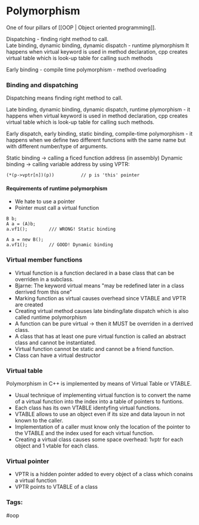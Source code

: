 # Polymorphism 

One of four pillars of [[OOP | Object oriented programming]]. 

Dispatching - finding right method to call.  
Late binding, dynamic binding, dynamic dispatch - runtime plymorphism 
It happens when virtual keyword is used in method declaration, cpp creates virtual table which is look-up table for calling such methods 
	
Early binding - compile time polymorphism - method overloading 

### Binding and dispatching
Dispatching means finding right method to call. 

Late binding, dynamic binding, dynamic dispatch, runtime plymorphism - it happens when virtual keyword is used in method declaration, cpp creates virtual table which is look-up table for calling such methods. 
		
Early dispatch, early binding, static binding, compile-time polymorphism - it happens when we define two different functions with the same name but with different number/type of arguments. 

Static binding -> calling a ficed function address (in assembly)
Dynamic binding -> calling variable address by using VPTR: 
```
(*(p->vptr[n])(p))			// p is 'this' pointer
```

#### Requirements of runtime polymorphism 
* We hate to use a pointer
* Pointer must call a virtual function

```
B b; 
A a = (A)b; 
a.vf1(); 		/// WRONG! Static binding
```


```
A a = new B(); 
a.vf1(); 		// GOOD! Dynamic binding 
```

### Virtual member functions
* Virtual function is a function declared in a base class that can be overriden in a subclass. 
* Bjarne: The keyword virtual means "may be redefined later in a class derrived from this one"
* Marking function as virtual causes overhead since VTABLE and VPTR are created
* Creating virtual method causes late binding/late dispatch which is also called runtime polymorphism
* A function can be pure virtual -> then it MUST be overriden in a derrived class. 
* A class that has at least one pure virtual function is called an abstract class and cannot be instantiated. 
* Virtual function cannot be static and cannot be a friend function. 
* Class can have a virtual destructor

### Virtual table 
Polymorphism in C++ is implemented by means of Virtual Table or VTABLE. 
* Usual technique of implementing virtual function is to convert the name of a virtual function into the index into a table of pointers to funtions.
* Each class has its own VTABLE identyfing virtual functions. 
* VTABLE allows to use an object even if its size and data layoun in not known to the caller. 
* Implementation of a caller must know only the location of the pointer to the VTABLE and the index used for each virtual function. 
* Creating a virtual class causes some space overhead: 1vptr for each object and 1 vtable for each class.

### Virtual pointer
* VPTR is a hidden pointer added to every object of a class which conains a virtual function
* VPTR points to VTABLE of a class 

### Tags: 
#oop